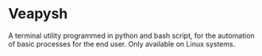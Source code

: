 # Veapysh
A terminal utility programmed in python and bash script, for the automation of basic processes for the end user. Only available on Linux systems.
